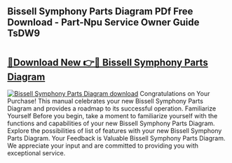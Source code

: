 ## Bissell Symphony Parts Diagram PDf Free Download - Part-Npu Service Owner Guide TsDW9

# <h2><a href="http://dfkgf9.blite.top/?on=Bissell+Symphony+Parts+Diagram">🔗Download New 👉🔴 Bissell Symphony Parts Diagram</a></h2>

[![Bissell Symphony Parts Diagram download](https://i.imgur.com/lujVjoI.png)](http://dfkgf9.blite.top/?on=Bissell+Symphony+Parts+Diagram)
Congratulations on Your Purchase! This manual celebrates your new Bissell Symphony Parts Diagram and provides a roadmap to its successful operation. Familiarize Yourself Before you begin, take a moment to familiarize yourself with the functions and capabilities of your new Bissell Symphony Parts Diagram. Explore the possibilities of list of features with your new Bissell Symphony Parts Diagram. Your Feedback is Valuable Bissell Symphony Parts Diagram. We appreciate your input and are committed to providing you with exceptional service.
